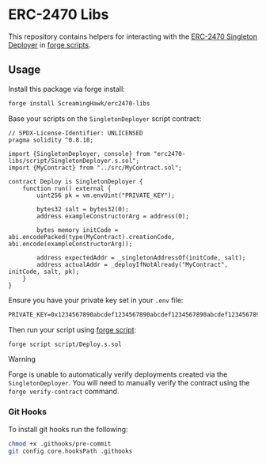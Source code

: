 # ERC-2470 Libs

This repository contains helpers for interacting with the [ERC-2470 Singleton Deployer](https://eips.ethereum.org/EIPS/eip-2470) in [forge scripts](https://book.getfoundry.sh/reference/forge/forge-script).

## Usage

Install this package via forge install:

```bash
forge install ScreamingHawk/erc2470-libs
```

Base your scripts on the `SingletonDeployer` script contract:

```solidity
// SPDX-License-Identifier: UNLICENSED
pragma solidity ^0.8.18;

import {SingletonDeployer, console} from "erc2470-libs/script/SingletonDeployer.s.sol";
import {MyContract} from "../src/MyContract.sol";

contract Deploy is SingletonDeployer {
    function run() external {
        uint256 pk = vm.envUint("PRIVATE_KEY");

        bytes32 salt = bytes32(0);
        address exampleConstructorArg = address(0);

        bytes memory initCode = abi.encodePacked(type(MyContract).creationCode, abi.encode(exampleConstructorArg));

        address expectedAddr = _singletonAddressOf(initCode, salt);
        address actualAddr = _deployIfNotAlready("MyContract", initCode, salt, pk);
    }
}
```

Ensure you have your private key set in your `.env` file:

```txt
PRIVATE_KEY=0x1234567890abcdef1234567890abcdef1234567890abcdef1234567890abcdef
```

Then run your script using [forge script](https://book.getfoundry.sh/reference/forge/forge-script):

```bash
forge script script/Deploy.s.sol
```


> [!WARNING]
> Forge is unable to automatically verify deployments created via the `SingletonDeployer`. You will need to manually verify the contract using the `forge verify-contract` command.

### Git Hooks

To install git hooks run the following:

```bash
chmod +x .githooks/pre-commit
git config core.hooksPath .githooks
```
